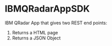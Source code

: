 # IBMQRadarAppSDK
IBM QRadar App that gives two REST end points:
1) Returns  a HTML page
2) Returns a JSON Object

